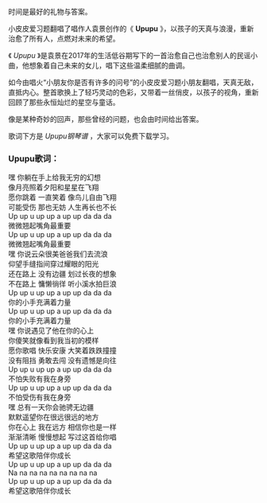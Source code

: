 

时间是最好的礼物与答案。

小皮皮爱习题翻唱了唱作人袁景创作的《 **Upupu** 》，以孩子的天真与浪漫，重新治愈了所有人，点燃对未来的希望。

《 _Upupu_ 》是袁景在2017年的生活低谷期写下的一首治愈自己也治愈别人的民谣小曲，他想象着自己未来的女儿，唱下这些温柔细腻的曲调。

如今由唱火“小朋友你是否有许多的问号”的小皮皮爱习题小朋友翻唱，天真无敌，直抵内心。整首歌换上了轻巧灵动的色彩，又带着一丝俏皮，以孩子的视角，重新回顾了那些永恒灿烂的星空与童话。

像是某种奇妙的回声，那些曾经的问题，也会由时间给出答案。

歌词下方是 _Upupu钢琴谱_ ，大家可以免费下载学习。

### Upupu歌词：

嘿 你躺在手上给我无穷的幻想  
像月亮照着夕阳和星星在飞翔  
愿你跳着 一直笑着 像鸟儿自由飞翔  
可能受伤 那也无妨 人生再长也不长  
Up up u up up a up up da da da  
微微翘起嘴角最重要  
Up up u up up a up up da da da  
微微翘起嘴角最重要  
嘿 你说云朵很美爸爸我们去流浪  
仰望手缝指间穿过耀眼的阳光  
还在路上 没有边疆 划过长夜的想象  
不在路上 慵懒徜徉 听小溪水拍巨浪  
Up up u up up a up up da da da  
你的小手充满着力量  
Up up u up up a up up da da da  
你的小手充满着力量  
嘿 你说遇见了他在你的心上  
你傻笑就像看到我当初的模样  
愿你歌唱 快乐安康 大笑着跌跌撞撞  
没有阻挡 勇敢去闯 没有遗憾是向往  
Up up u up up a up up da da da  
不怕失败有我在身旁  
Up up u up up a up up da da da  
不怕受伤有我在身旁  
嘿 总有一天你会驰骋无边疆  
默默遥望你在很远很远的地方  
你在心上 我在远方 相信你也是一样  
渐渐清晰 慢慢想起 写过这首给你唱  
Up up u up up a up up da da da  
希望这歌陪伴你成长  
Up up u up up a up up da da da  
Na na na na na na na na na  
Up up u up up a up up da da da  
希望这歌陪伴你成长

